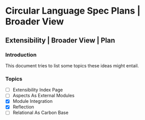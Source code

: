 Circular Language Spec Plans | Broader View
===========================================

Extensibility | Broader View | Plan
-----------------------------------

### Introduction

This document tries to list some topics these ideas might entail.

### Topics

- [ ] Extensibility Index Page
- [ ] Aspects As External Modules
- [x] Module Integration
- [x] Reflection
- [ ] Relational As Carbon Base